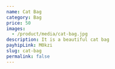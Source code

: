 ```yaml
---
name: Cat Bag
category: Bag
price: 50
images:
  - /product/media/cat-bag.jpg
description: It is a beautiful cat bag
payhipLink: M0kzi
slug: cat-bag
permalink: false
---
```

